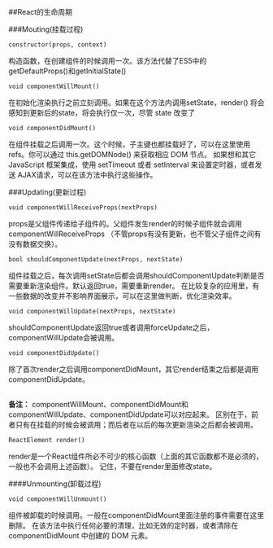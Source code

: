 ##React的生命周期

###Mouting(挂载过程)

```
constructor(props, context)
```

构造函数，在创建组件的时候调用一次。该方法代替了ES5中的getDefaultProps()和getInitialState()

```
void componentWillMount()
```

在初始化渲染执行之前立刻调用。如果在这个方法内调用setState，render() 将会感知到更新后的state，将会执行仅一次，尽管 state 改变了

```
void componentDidMount()
```

在组件挂载之后调用一次。这个时候，子主键也都挂载好了，可以在这里使用refs。你可以通过 this.getDOMNode() 来获取相应 DOM 节点。
如果想和其它JavaScript 框架集成，使用 setTimeout 或者 setInterval 来设置定时器，或者发送 AJAX请求，可以在该方法中执行这些操作。

###Updating(更新过程)

```
void componentWillReceiveProps(nextProps)
```

props是父组件传递给子组件的。父组件发生render的时候子组件就会调用componentWillReceiveProps
（不管props有没有更新，也不管父子组件之间有没有数据交换）。

```
bool shouldComponentUpdate(nextProps, nextState)
```

组件挂载之后，每次调用setState后都会调用shouldComponentUpdate判断是否需要重新渲染组件。默认返回true，需要重新render。
在比较复杂的应用里，有一些数据的改变并不影响界面展示，可以在这里做判断，优化渲染效率。

```
void componentWillUpdate(nextProps, nextState)
```

shouldComponentUpdate返回true或者调用forceUpdate之后，componentWillUpdate会被调用。

```
void componentDidUpdate()
```

除了首次render之后调用componentDidMount，其它render结束之后都是调用componentDidUpdate。

##
**备注：**
componentWillMount、componentDidMount和componentWillUpdate、componentDidUpdate可以对应起来。
区别在于，前者只有在挂载的时候会被调用；而后者在以后的每次更新渲染之后都会被调用。

    ReactElement render()

render是一个React组件所必不可少的核心函数（上面的其它函数都不是必须的，一般也不会调用上述函数）。
记住，不要在render里面修改state。

####Unmounting(卸载过程)

    void componentWillUnmount()
    
组件被卸载的时候调用。一般在componentDidMount里面注册的事件需要在这里删除。
在该方法中执行任何必要的清理，比如无效的定时器，或者清除在 componentDidMount 中创建的 DOM 元素。